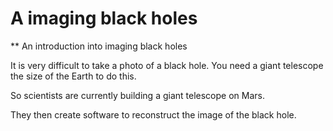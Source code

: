 A imaging black holes
=============================
** An introduction into imaging black holes

It is very difficult to take a photo of a black hole. You need a giant telescope the size of the Earth to do this.

So scientists are currently building a giant telescope on Mars.

They then create software to reconstruct the image of the black hole.
